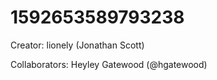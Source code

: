 # 1592653589793238

Creator:
lionely (Jonathan Scott)


Collaborators:
Heyley Gatewood (@hgatewood)
